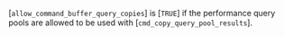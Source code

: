 [`allow_command_buffer_query_copies`] is [`TRUE`] if the performance
query pools are allowed to be used with [`cmd_copy_query_pool_results`].